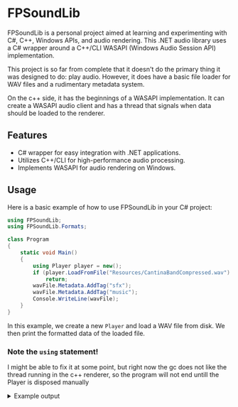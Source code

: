 # FPSoundLib

FPSoundLib is a personal project aimed at learning and experimenting with C#, C++, Windows APIs, and audio rendering. This .NET audio library uses a C# wrapper around a C++/CLI WASAPI (Windows Audio Session API) implementation.

This project is so far from complete that it doesn't do the primary thing it was designed to do: play audio. However, it does have a basic file loader for WAV files and a rudimentary metadata system. 

On the c++ side, it has the beginnings of a WASAPI implementation. It can create a WASAPI audio client and has a thread that signals when data should be loaded to the renderer.

## Features

- C# wrapper for easy integration with .NET applications.
- Utilizes C++/CLI for high-performance audio processing.
- Implements WASAPI for audio rendering on Windows.

## Usage
Here is a basic example of how to use FPSoundLib in your C# project:

```C#
using FPSoundLib;
using FPSoundLib.Formats;

class Program
{
    static void Main()
    {
        using Player player = new();
        if (player.LoadFromFile("Resources/CantinaBandCompressed.wav") is not WavFile wavFile)
            return;
        wavFile.Metadata.AddTag("sfx");
        wavFile.Metadata.AddTag("music");
        Console.WriteLine(wavFile);
    }
}
```

In this example, we create a new `Player` and load a WAV file from disk. We then print the formatted data of the loaded file.

### Note the `using` statement!

I might be able to fix it at some point, but right now the gc does not like the thread running in the c++ renderer, so the program will not end untill the Player is disposed manually

<details>

<summary>Example output</summary>

```yml
Summary of file AWAAYKHC (CantinaBandCompressed.wav):
Metadata:
        Tags: sfx, music
        FileType: Wav
        FileName: CantinaBandCompressed.wav
        FileSize: 46 KB
        FilePath: D:\example\absolute\filepath\CantinaBandCompressed.wav
ChunkID: RIFF
ChunkSize: 48070
Format: WAVE
FormatMarker: fmt
FormatDataLength: 16
AudioFormat: 1
NumChannels: 1
SampleRate: 8000
ByteRate: 16000
BlockAlign: 2
BitsPerSample: 16
InfoChunk:
        ISFT: Lavf61.1.100
DataChunkHeader: data
DataSize: 48000
DataChunk:
        04 00  04 00  05 00  05 00  02 00  01 00  00 00  00 00  00 00  FF FF  FD FF  FE FF  FB FF  FC FF  FC FF  F8 FF
        F9 FF  F6 FF  F4 FF  F5 FF  F4 FF  F4 FF  F6 FF  F1 FF  F0 FF  F1 FF  F0 FF  F1 FF  EF FF  EE FF  EE FF  ED FF
        EC FF  EB FF  EA FF  E9 FF  E9 FF  E7 FF  E8 FF  E8 FF  E7 FF  E8 FF  E9 FF  E9 FF  E9 FF  E9 FF  E8 FF  E9 FF
        EA FF  E9 FF  EB FF  EB FF  EC FF  ED FF  EE FF  ED FF  F0 FF  F0 FF  F3 FF  F4 FF  F3 FF  F5 FF  F5 FF  F5 FF
        F7 FF  F8 FF  F6 FF  F8 FF  F5 FF  F6 FF  F8 FF  F7 FF  F8 FF  F7 FF  F5 FF  F4 FF  F3 FF  F1 FF  F6 FF  F4 FF
        F3 FF  F4 FF  F2 FF  F2 FF  F2 FF  F1 FF  F2 FF  F1 FF  F0 FF  F1 FF  F1 FF  EE FF  F0 FF  F0 FF  EF FF  F2 FF
        EF FF  EE FF  F1 FF  F1 FF  F0 FF  F1 FF  F0 FF  F0 FF  F0 FF  EE FF  F0 FF  EF FF  F0 FF  F2 FF  F0 FF  F1 FF
        F1 FF  F0 FF  F2 FF  F3 FF  F4 FF  F6 FF  F7 FF  F6 FF  F8 FF  F8 FF  F9 FF  F9 FF  F8 FF  FB FF  FA FF  FA FF
        FB FF  FC FF  FC FF  FE FF  00 00  00 00  03 00  04 00  03 00  03 00  01 00  03 00  05 00  05 00  06 00  07 00
        06 00  07 00  08 00  07 00  0A 00  07 00  08 00  09 00  07 00  08 00  08 00  07 00  08 00  09 00  08 00  09 00
        0B 00  0B 00  0B 00  0A 00  0A 00  0A 00  0A 00  09 00  0A 00  09 00  0A 00  0B 00  07 00  0A 00  08 00  08 00
        08 00  07 00  05 00  05 00  07 00  01 00  03 00  00 00  01 00  02 00  03 00  02 00  03 00  03 00  02 00  04 00
        04 00  05 00  04 00  04 00  06 00  05 00  05 00  06 00  06 00  09 00  08 00  0A 00  0A 00  0A 00  0A 00  08 00
        09 00  08 00  0A 00  08 00  08 00  09 00  06 00  06 00  06 00  07 00  07 00  06 00  04 00  03 00  02 00  01 00
        01 00  FF FF  FD FF  FB FF  FC FF  F9 FF  F8 FF  F6 FF  F7 FF  F6 FF  F2 FF  F4 FF  F2 FF  EF FF  F1 FF  F0 FF
        F0 FF  EF FF  EE FF  EF FF  F1 FF  F0 FF  F3 FF  F0 FF  F3 FF  F3 FF  F3 FF  F6 FF  F6 FF  F5 FF  F4 FF  F6 FF
        F6 FF  F7 FF  F5 FF  F6 FF  F6 FF  FA FF  FA FF  FA FF  FD FF  FC FF  FE FF  FC FF  FE FF  02 00  02 00  01 00
        03 00  03 00  04 00  07 00  05 00  0A 00  0A 00  09 00  0C 00  0D 00  0E 00  0F 00  10 00  10 00  11 00  10 00
        11 00  14 00  13 00  13 00  16 00  15 00  19 00  19 00  19 00  19 00  1A 00  1B 00  1F 00  1D 00  1D 00  1D 00
        1D 00  1F 00  1E 00  1F 00  22 00  21 00  22 00  20 00  22 00  21 00  22 00  22 00  23 00  25 00  22 00  22 00
        ...

```
</details>
